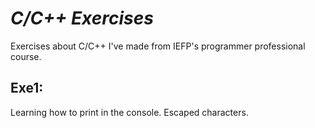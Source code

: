 # <em>C/C++ Exercises</em>
Exercises about C/C++ I've made from IEFP's programmer professional course.


## Exe1:
Learning how to print in the console. Escaped characters.
